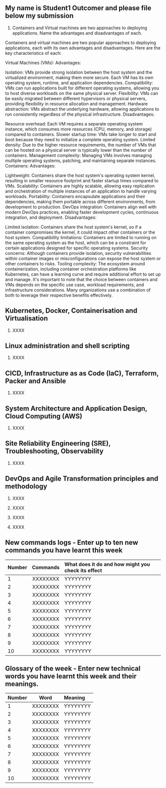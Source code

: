 ## My name is Student1 Outcomer and please file below my submission

1) Containers and Virtual machines are two approaches to deploying applications. Name the advantages and disadvantages of each.

Containers and virtual machines are two popular approaches to deploying applications, each with its own advantages and disadvantages. Here are the key characteristics of each:

Virtual Machines (VMs):
Advantages:

Isolation: VMs provide strong isolation between the host system and the virtualized environment, making them more secure. Each VM has its own operating system, runtime, and application dependencies.
Compatibility: VMs can run applications built for different operating systems, allowing you to host diverse workloads on the same physical server.
Flexibility: VMs can be easily migrated between different hypervisors or physical servers, providing flexibility in resource allocation and management.
Hardware abstraction: VMs abstract the underlying hardware, allowing applications to run consistently regardless of the physical infrastructure.
Disadvantages:

Resource overhead: Each VM requires a separate operating system instance, which consumes more resources (CPU, memory, and storage) compared to containers.
Slower startup time: VMs take longer to start and boot because they need to initialize a complete operating system.
Limited density: Due to the higher resource requirements, the number of VMs that can be hosted on a physical server is typically lower than the number of containers.
Management complexity: Managing VMs involves managing multiple operating systems, patching, and maintaining separate instances.
Containers:
Advantages:

Lightweight: Containers share the host system's operating system kernel, resulting in smaller resource footprint and faster startup times compared to VMs.
Scalability: Containers are highly scalable, allowing easy replication and orchestration of multiple instances of an application to handle varying workloads.
Portability: Containers encapsulate applications and their dependencies, making them portable across different environments, from development to production.
DevOps integration: Containers align well with modern DevOps practices, enabling faster development cycles, continuous integration, and deployment.
Disadvantages:

Limited isolation: Containers share the host system's kernel, so if a container compromises the kernel, it could impact other containers or the host system.
Compatibility limitations: Containers are limited to running on the same operating system as the host, which can be a constraint for certain applications designed for specific operating systems.
Security concerns: Although containers provide isolation, security vulnerabilities within container images or misconfigurations can expose the host system or other containers to risks.
Tooling complexity: The ecosystem around containerization, including container orchestration platforms like Kubernetes, can have a learning curve and require additional effort to set up and manage.
It's important to note that the choice between containers and VMs depends on the specific use case, workload requirements, and infrastructure considerations. Many organizations use a combination of both to leverage their respective benefits effectively.
## Kubernetes, Docker, Containerisation and Virtualisation

1. XXXX

## Linux administration and shell scripting

1. XXXX

## CICD, Infrastructure as as Code (IaC), Terraform, Packer and Ansible

1. XXXX

## System Architecture and Application Design, Cloud Computing (AWS)

1. XXXX


## Site Reliability Engineering (SRE), Troubleshooting, Observability

1. XXXX


## DevOps and Agile Transformation principles and methodology

1. XXXX

2. XXXX

3. XXXX

4. XXXX


## New commands logs - Enter up to ten new commands you have learnt this week

| Number      | Commands | What does it do and how might you check its effect     |
| :---        |    :----:   | :---  |
| 1  | XXXXXXXX       | YYYYYYYY   |
| 2  | XXXXXXXX       | YYYYYYYY   |
| 3  | XXXXXXXX       | YYYYYYYY   |
| 4  | XXXXXXXX       | YYYYYYYY   |
| 5  | XXXXXXXX       | YYYYYYYY   |
| 6  | XXXXXXXX       | YYYYYYYY   |
| 7  | XXXXXXXX       | YYYYYYYY   |
| 8  | XXXXXXXX       | YYYYYYYY   |
| 9  | XXXXXXXX       | YYYYYYYY   |
| 10 | XXXXXXXX       | YYYYYYYY   |

## Glossary of the week - Enter new technical words you have learnt this week and their meanings.

| Number   | Word | Meaning     |
| :---     | :----:   |  :---  |
| 1  | XXXXXXXX       | YYYYYYYY   |
| 2  | XXXXXXXX       | YYYYYYYY   |
| 3  | XXXXXXXX       | YYYYYYYY   |
| 4  | XXXXXXXX       | YYYYYYYY   |
| 5  | XXXXXXXX       | YYYYYYYY   |
| 6  | XXXXXXXX       | YYYYYYYY   |
| 7  | XXXXXXXX       | YYYYYYYY   |
| 8  | XXXXXXXX       | YYYYYYYY   |
| 9  | XXXXXXXX       | YYYYYYYY   |
| 10 | XXXXXXXX       | YYYYYYYY   |

